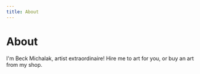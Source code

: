 ```yaml
---
title: About
---
```


# About

I'm Beck Michalak, artist extraordinaire! Hire me to art for you, or buy an art from my shop.
